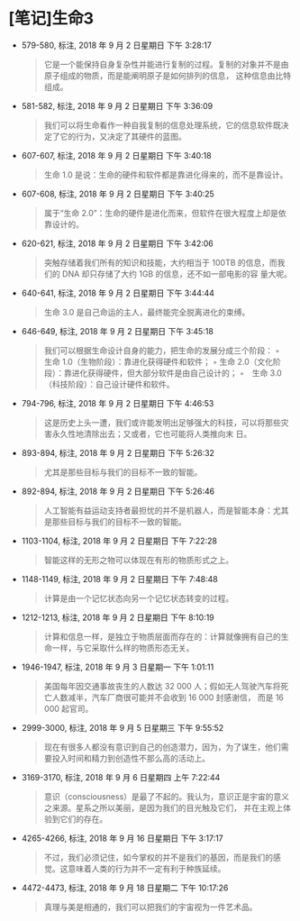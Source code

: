 # [笔记]生命3


-   579-580, 标注, 2018 年 9 月 2 日星期日 下午 3:28:17

    > 它是一个能保持自身复杂性并能进行复制的过程。复制的对象并不是由原子组成的物质，而是能阐明原子是如何排列的信息，
    > 这种信息由比特组成。

-   581-582, 标注, 2018 年 9 月 2 日星期日 下午 3:36:09

    > 我们可以将生命看作一种自我复制的信息处理系统，它的信息软件既决定了它的行为，又决定了其硬件的蓝图。

-   607-607, 标注, 2018 年 9 月 2 日星期日 下午 3:40:18

    > 生命 1.0 是说：生命的硬件和软件都是靠进化得来的，而不是靠设计。

-   607-608, 标注, 2018 年 9 月 2 日星期日 下午 3:40:25

    > 属于“生命 2.0”：生命的硬件是进化而来，但软件在很大程度上却是依靠设计的。

-   620-621, 标注, 2018 年 9 月 2 日星期日 下午 3:42:06

    > 突触存储着我们所有的知识和技能，大约相当于 100TB 的信息，而我们的 DNA 却只存储了大约 1GB 的信息，还不如一部电影的容
    > 量大呢。

-   640-641, 标注, 2018 年 9 月 2 日星期日 下午 3:44:44

    > 生命 3.0 是自己命运的主人，最终能完全脱离进化的束缚。

-   646-649, 标注, 2018 年 9 月 2 日星期日 下午 3:45:18

    > 我们可以根据生命设计自身的能力，把生命的发展分成三个阶段： ◦　生命 1.0（生物阶段）：靠进化获得硬件和软件； ◦
    > 生命 2.0（文化阶段）：靠进化获得硬件，但大部分软件是由自己设计的； ◦　生命 3.0（科技阶段）：自己设计硬件和软件。

-   794-796, 标注, 2018 年 9 月 2 日星期日 下午 4:46:53

    > 这是历史上头一遭，我们或许能发明出足够强大的科技，可以将那些灾害永久性地清除出去；又或者，它也可能将人类推向末
    > 日。

-   893-894, 标注, 2018 年 9 月 2 日星期日 下午 5:26:32

    > 尤其是那些目标与我们的目标不一致的智能。

-   892-894, 标注, 2018 年 9 月 2 日星期日 下午 5:26:46

    > 人工智能有益运动支持者最担忧的并不是机器人，而是智能本身：尤其是那些目标与我们的目标不一致的智能。

-   1103-1104, 标注, 2018 年 9 月 2 日星期日 下午 7:22:28

    > 智能这样的无形之物可以体现在有形的物质形式之上。

-   1148-1149, 标注, 2018 年 9 月 2 日星期日 下午 7:48:48

    > 计算是由一个记忆状态向另一个记忆状态转变的过程。

-   1212-1213, 标注, 2018 年 9 月 2 日星期日 下午 8:10:19

    > 计算和信息一样，是独立于物质层面而存在的：计算就像拥有自己的生命一样，与它采取什么样的物质形态无关。

-   1946-1947, 标注, 2018 年 9 月 3 日星期一 下午 1:01:11

    > 美国每年因交通事故丧生的人数达 32 000 人；假如无人驾驶汽车将死亡人数减半，汽车厂商很可能并不会收到 16 000 封感谢信，
    > 而是 16 000 起官司。

-   2999-3000, 标注, 2018 年 9 月 5 日星期三 下午 9:55:52

    > 现在有很多人都没有意识到自己的创造潜力，因为，为了谋生，他们需要投入时间和精力到创造性不那么高的活动上。

-   3169-3170, 标注, 2018 年 9 月 6 日星期四 上午 7:22:44

    > 意识（consciousness）是最了不起的。我认为，意识正是宇宙的意义之来源。星系之所以美丽，是因为我们的目光触及它们，
    > 并在主观上体验到它们的存在。

-   4265-4266, 标注, 2018 年 9 月 16 日星期日 下午 3:17:17

    > 不过，我们必须记住，如今掌权的并不是我们的基因，而是我们的感觉。这意味着人类的行为并不一定有利于种族延续。

-   4472-4473, 标注, 2018 年 9 月 18 日星期二 下午 10:17:26

    > 真理与美是相通的，我们可以把我们的宇宙视为一件艺术品。

